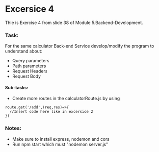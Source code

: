# Excersice 4

Thie is Exercise 4 from slide 38 of Module 5.Backend-Development. 

### Task: 
For the same calculator Back-end Service develop/modify the program to understand about:
- Query parameters
- Path parameters
- Request Headers
- Request Body

#### Sub-tasks:

 - Create more routes in the calculatorRoute.js by using 
 ```
 route.get('/add',(req,res)=>{
   //Insert code here like in excersice 2
 })
 ```
### Notes:
* Make sure to install express, nodemon and cors
* Run npm start which must "nodemon server.js"
